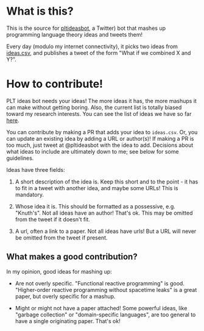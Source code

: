 # What is this?

This is the source for [pltideasbot](https://twitter.com/pltideasbot), a
Twitter) bot that mashes up programming language theory ideas and tweets them!

Every day (modulo my internet connectivity), it picks two ideas from
[ideas.csv](https://github.com/rntz/plt-ideas-bot/blob/master/ideas.csv), and
publishes a tweet of the form "What if we combined X and Y?".

# How to contribute!

PLT ideas bot needs your ideas! The more ideas it has, the more mashups it can
make without getting boring. Also, the current list is totally biased toward my
research interests. You can see the list of ideas we have so far
[here](https://github.com/rntz/plt-ideas-bot/blob/master/ideas.csv).

You can contribute by making a PR that adds your idea to `ideas.csv`. Or, you
can update an existing idea by adding a URL or author(s)! If making a PR is too
much, just tweet at @pltideasbot with the idea to add. Decisions about what
ideas to include are ultimately down to me; see below for some guidelines.

Ideas have three fields:

1. A short description of the idea is. Keep this short and to the point - it has
   to fit in a tweet with another idea, and maybe some URLs! This is mandatory.

2. Whose idea it is. This should be formatted as a possessive, e.g. "Knuth's".
   Not all ideas have an author! That's ok. This may be omitted from the tweet
   if it doesn't fit.

3. A url, often a link to a paper. Not all ideas have urls! But a URL will never
   be omitted from the tweet if present.

## What makes a good contribution?

In my opinion, good ideas for mashing up:

- Are not overly specific. "Functional reactive programming" is good.
  "Higher-order reactive programming without spacetime leaks" is a great paper,
  but overly specific for a mashup.

- Might or might not have a paper attached! Some powerful ideas, like "garbage
  collection" or "domain-specific languages", are too general to have a single
  originating paper. That's ok!
